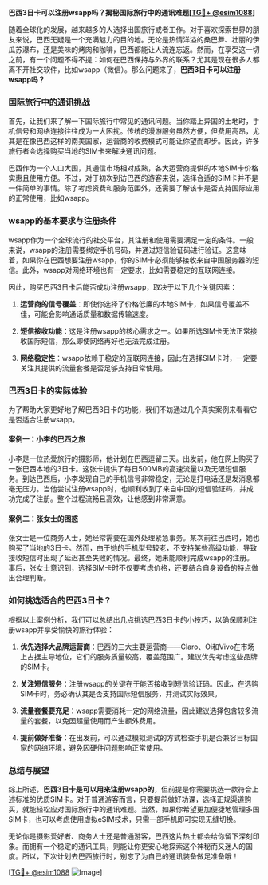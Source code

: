 **巴西3日卡可以注册wsapp吗？揭秘国际旅行中的通讯难题[[TG💪+ @esim1088](https://t.me/s/esim1088)]**

随着全球化的发展，越来越多的人选择出国旅行或者工作。对于喜欢探索世界的朋友来说，巴西无疑是一个充满魅力的目的地。无论是热情洋溢的桑巴舞、壮丽的伊瓜苏瀑布，还是美味的烤肉和咖啡，巴西都能让人流连忘返。然而，在享受这一切之前，有一个问题不得不提：如何在巴西保持与外界的联系？尤其是现在很多人都离不开社交软件，比如wsapp（微信）。那么问题来了，**巴西3日卡可以注册wsapp吗？**

### 国际旅行中的通讯挑战

首先，让我们来了解一下国际旅行中常见的通讯问题。当你踏上异国的土地时，手机信号和网络连接往往成为一大困扰。传统的漫游服务虽然方便，但费用高昂，尤其是在像巴西这样的南美国家，运营商的收费模式可能让你望而却步。因此，许多旅行者会选择购买当地的SIM卡来解决通讯问题。

巴西作为一个人口大国，其通信市场相对成熟，各大运营商提供的本地SIM卡价格实惠且使用方便。不过，对于初次到访巴西的游客来说，选择合适的SIM卡并不是一件简单的事情。除了考虑资费和服务范围外，还需要了解该卡是否支持国际应用的正常使用，比如wsapp。

### wsapp的基本要求与注册条件

wsapp作为一个全球流行的社交平台，其注册和使用需要满足一定的条件。一般来说，wsapp的注册需要绑定手机号码，并通过短信验证码进行验证。这意味着，如果你在巴西想要注册wsapp，你的SIM卡必须能够接收来自中国服务器的短信。此外，wsapp对网络环境也有一定要求，比如需要稳定的互联网连接。

因此，购买巴西3日卡后能否成功注册wsapp，取决于以下几个关键因素：

1. **运营商的信号覆盖**：即使你选择了价格低廉的本地SIM卡，如果信号覆盖不佳，可能会影响通话质量和数据传输速度。
   
2. **短信接收功能**：这是注册wsapp的核心需求之一。如果所选SIM卡无法正常接收国际短信，那么即使网络再好也无法完成注册。

3. **网络稳定性**：wsapp依赖于稳定的互联网连接，因此在选择SIM卡时，一定要关注其提供的流量套餐是否足够支持日常使用。

### 巴西3日卡的实际体验

为了帮助大家更好地了解巴西3日卡的功能，我们不妨通过几个真实案例来看看它是否适合注册wsapp。

#### 案例一：小李的巴西之旅
小李是一位热爱旅行的摄影师，他计划在巴西逗留三天。出发前，他在网上购买了一张巴西本地的3日卡。这张卡提供了每日500MB的高速流量以及无限短信服务。到达巴西后，小李发现自己的手机信号非常稳定，无论是打电话还是发消息都毫无压力。当他尝试注册wsapp时，也顺利收到了来自中国的短信验证码，并成功完成了注册。整个过程流畅且高效，让他感到非常满意。

#### 案例二：张女士的困惑
张女士是一位商务人士，她经常需要在国外处理紧急事务。某次前往巴西时，她也购买了当地的3日卡。然而，由于她的手机型号较老，不支持某些高级功能，导致接收短信时出现了延迟甚至失败的情况。最终，她未能顺利完成wsapp的注册。事后，张女士意识到，选择SIM卡时不仅要考虑价格，还要结合自身设备的特点做出合理判断。

### 如何挑选适合的巴西3日卡？

根据以上案例分析，我们可以总结出几点挑选巴西3日卡的小技巧，以确保顺利注册wsapp并享受愉快的旅行体验：

1. **优先选择大品牌运营商**：巴西的三大主要运营商——Claro、Oi和Vivo在市场上占据主导地位，它们的服务质量较高，覆盖范围广。建议优先考虑这些品牌的SIM卡。

2. **关注短信服务**：注册wsapp的关键在于能否接收到短信验证码。因此，在选购SIM卡时，务必确认其是否支持国际短信服务，并测试实际效果。

3. **流量套餐要充足**：wsapp需要消耗一定的网络流量，因此建议选择包含较多流量的套餐，以免因超量使用而产生额外费用。

4. **提前做好准备**：在出发前，可以通过模拟测试的方式检查手机是否兼容目标国家的网络环境，避免因硬件问题影响正常使用。

### 总结与展望

综上所述，**巴西3日卡是可以用来注册wsapp的**，但前提是你需要挑选一款符合上述标准的优质SIM卡。对于普通游客而言，只要提前做好功课，选择正规渠道购买，就能轻松应对国际旅行中的通讯难题。当然，如果你希望更加便捷地管理多国SIM卡，也可以考虑使用虚拟eSIM技术，只需一部手机即可实现无缝切换。

无论你是摄影爱好者、商务人士还是普通游客，巴西这片热土都会给你留下深刻印象。而拥有一个稳定的通讯工具，则能让你更安心地探索这个神秘而又迷人的国度。所以，下次计划去巴西旅行时，别忘了为自己的通讯装备做足准备哦！

[[TG💪+ @esim1088](https://t.me/s/esim1088) ![Image](https://i.postimg.cc/4NQfJmqS/Snipaste-2025-05-13-00-14-12.png)]